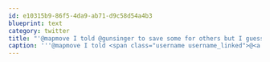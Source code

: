 ```yaml
---
id: e10315b9-86f5-4da9-ab71-d9c58d54a4b3
blueprint: text
category: twitter
title: "'@mapmove I told @gunsinger to save some for others but I guess she nommed the whole thing. As usual. Can't trust her to share wine either."
caption: '''@mapmove I told <span class="username username_linked">@<a href="https://twitter.com/gunsinger" title="Cynthia Gunsinger">gunsinger</a></span> to save some for others but I guess she nommed the whole thing. As usual. Can''t trust her to share wine either.'
---
```

